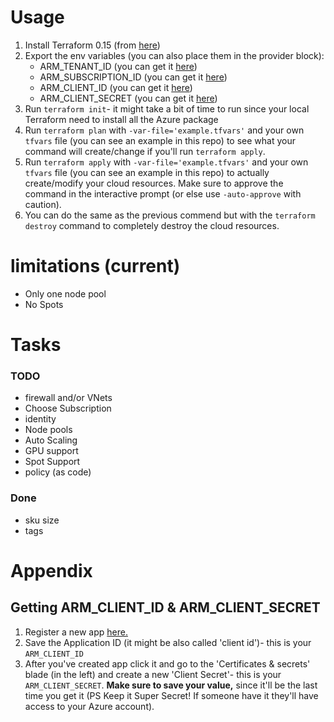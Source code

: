# Usage
1. Install Terraform 0.15 (from [here](https://www.terraform.io/downloads.html "Download Terraform!"))
2. Export the env variables (you can also place them in the provider block):
   - ARM_TENANT_ID (you can get it [here](https://portal.azure.com/#blade/Microsoft_AAD_IAM/ActiveDirectoryMenuBlade/Properties))
   - ARM_SUBSCRIPTION_ID (you can get it [here](https://portal.azure.com/#blade/Microsoft_Azure_Billing/SubscriptionsBlade))
   - ARM_CLIENT_ID (you can get it [here](#getting-arm_client_id--arm_client_secret))
   - ARM_CLIENT_SECRET (you can get it [here](#getting-arm_client_id--arm_client_secret))
3. Run ```terraform init```- it might take a bit of time to run since your local Terraform need to install all the Azure package
4. Run ```terraform plan``` with ```-var-file='example.tfvars'``` and your own ```tfvars``` file (you can see an example in this repo) to see what your command will create/change if you'll run ```terraform apply```.
5. Run ```terraform apply``` with ```-var-file='example.tfvars'``` and your own ```tfvars``` file (you can see an example in this repo) to actually create/modify your cloud resources. Make sure to approve the command in the interactive prompt (or else use ```-auto-approve``` with caution).
6. You can do the same as the previous commend but with the ```terraform destroy``` command to completely destroy the cloud resources.

# limitations (current)
- Only one node pool
- No Spots

# Tasks
### TODO
- firewall and/or VNets
- Choose Subscription
- identity
- Node pools
- Auto Scaling
- GPU support
- Spot Support
- policy (as code)
### Done
- sku size
- tags

# Appendix
## Getting ARM_CLIENT_ID & ARM_CLIENT_SECRET

1. Register a new app [here.](https://portal.azure.com/#blade/Microsoft_AAD_IAM/ActiveDirectoryMenuBlade/RegisteredApps/RegisteredApps/Overview)
2. Save the Application ID (it might be also called 'client id')- this is your ```ARM_CLIENT_ID```
3. After you've created app click it and go to the 'Certificates & secrets' blade (in the left) and create a new 'Client Secret'- this is your ```ARM_CLIENT_SECRET```.
**Make sure to save your value,** since it'll be the last time you get it (PS Keep it Super Secret! If someone have it they'll have access to your Azure account).
